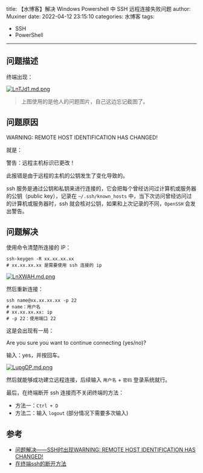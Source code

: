 title: 【水博客】解决 Windows Powershell 中 SSH 远程连接失败问题
author: Muxiner
date: 2022-04-12 23:15:10
categories: 水博客
tags:
 - SSH
 - PowerShell
---

## 问题描述

终端出现：

[![LnTJd1.md.png](https://s1.ax1x.com/2022/04/12/LnTJd1.md.png)](https://imgtu.com/i/LnTJd1)

> 上图使用的是他人的问题图片，自己这边忘记截图了。

## 问题原因

WARNING: REMOTE HOST IDENTIFICATION HAS CHANGED!

就是：

警告：远程主机标识已更改！

此报错是由于远程的主机的公钥发生了变化导致的。 

ssh 服务是通过公钥和私钥来进行连接的，它会把每个曾经访问过计算机或服务器的公钥（public key），记录在 `~/.ssh/known_hosts` 中，当下次访问曾经访问过的计算机或服务器时，ssh 就会核对公钥，如果和上次记录的不同，`OpenSSH` 会发出警告。


## 问题解决

使用命令清楚所连接的 IP：
```shell
ssh-keygen -R xx.xx.xx.xx
# xx.xx.xx.xx 是需要使用 ssh 连接的 ip
```

[![LnXWAH.md.png](https://s1.ax1x.com/2022/04/12/LnXWAH.md.png)](https://imgtu.com/i/LnXWAH)

然后重新连接：

```shell
ssh name@xx.xx.xx.xx -p 22
# name：用户名
# xx.xx.xx.xx: ip
# -p 22：使用端口 22
```
这是会出现有一局：

Are you sure you want to continue connecting (yes/no)?

输入：yes，并按回车。

[![LupgDP.md.png](https://s1.ax1x.com/2022/04/12/LupgDP.md.png)](https://imgtu.com/i/LupgDP)

然后就能够成功建立远程连接，后续输入 `用户名` + `密码` 登录系统就行。

最后，在终端断开 ssh 连接而不关闭终端的方法：

+ 方法一：`Ctrl + D`
+ 方法二：输入 `logout` (部分情况下需要多次输入) 

## 参考
+ [问题解决——SSH时出现WARNING: REMOTE HOST IDENTIFICATION HAS CHANGED!](https://blog.csdn.net/wangguchao/article/details/85614914)
+ [在终端ssh的断开方法](https://blog.csdn.net/weixin_39366112/article/details/78175873)
